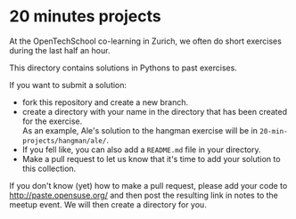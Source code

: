 # 20 minutes projects

At the OpenTechSchool co-learning in Zurich, we often do short exercises during the last half an hour.

This directory contains solutions in Pythons to past exercises.

If you want to submit a solution:

- fork this repository and create a new branch.
- create a directory with your name in the directory that has been created for the exercise.  
  As an example, Ale's solution to the hangman exercise will be in `20-min-projects/hangman/ale/`.
- If you fell like, you can also add a `README.md` file in your directory.
- Make a pull request to let us know that it's time to add your solution to this collection.

If you don't know (yet) how to make a pull request, please add your code to <http://paste.opensuse.org/> and then post the resulting link in notes to the meetup event. We will then create a directory for you.
